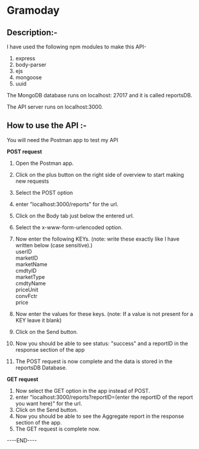 # Gramoday

## Description:-

I have used the following npm modules to make this API-
1. express
2. body-parser
3. ejs
4. mongoose
5. uuid

The MongoDB database runs on localhost: 27017 and it is called reportsDB.

The API server runs on localhost:3000.

## How to use the API :-

You will need the Postman app to test my API

**POST request**

1. Open the Postman app.
2. Click on the plus button on the right side of overview to start making new requests
3. Select the POST option
4. enter "localhost:3000/reports" for the url.
5. Click on the Body tab just below the entered url.
6. Select the x-www-form-urlencoded option.
7. Now enter the following KEYs. (note: write these exactly like I have written below (case sensitive).)<br/>
   userID<br/>
   marketID<br/>
   marketName<br/>
   cmdtyID<br/>
   marketType<br/>
   cmdtyName<br/>
   priceUnit<br/>
   convFctr<br/>
   price<br/>

8. Now enter the values for these keys. (note: If a value is not present for a KEY leave it blank)
9. Click on the Send button.
10. Now you should be able to see status: "success" and a reportID in the response section of the app
11. The POST request is now complete and the data is stored in the reportsDB Database.

**GET request**

1. Now select the GET option in the app instead of POST.
2. enter "localhost:3000/reports?reportID=(enter the reportID of the report you want here)" for the url.
3. Click on the Send button.
4. Now you should be able to see the Aggregate report in the response section of the app.
5. The GET request is complete now.

----END----
